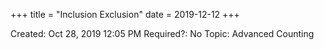 +++
title = "Inclusion Exclusion"
date = 2019-12-12
+++


Created: Oct 28, 2019 12:05 PM
Required?: No
Topic: Advanced Counting
